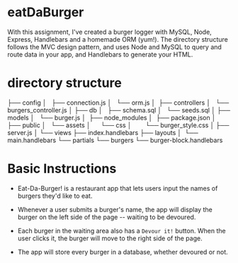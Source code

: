 # eatDaBurger


With this assignment, I've created a burger logger with MySQL, Node, Express, Handlebars and a homemade ORM (yum!). The directory structure follows the MVC design pattern, and uses Node and MySQL to query and route data in your app, and Handlebars to generate your HTML.


# directory structure

├── config
│   ├── connection.js
│   └── orm.js
│ 
├── controllers
│   └── burgers_controller.js
│
├── db
│   ├── schema.sql
│   └── seeds.sql
│
├── models
│   └── burger.js
│ 
├── node_modules
│ 
├── package.json
│
├── public
│   └── assets
│       └── css
│           └── burger_style.css
│
├── server.js
│
└── views
    ├── index.handlebars
    ├── layouts
    │    └── main.handlebars
    └── partials
        └── burgers
            └── burger-block.handlebars


# Basic Instructions

* Eat-Da-Burger! is a restaurant app that lets users input the names of burgers they'd like to eat.

* Whenever a user submits a burger's name, the app will display the burger on the left side of the page -- waiting to be devoured.

* Each burger in the waiting area also has a `Devour it!` button. When the user clicks it, the burger will move to the right side of the page.

* The app will store every burger in a database, whether devoured or not.

